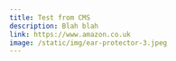 ```yaml
---
title: Test from CMS
description: Blah blah
link: https://www.amazon.co.uk
image: /static/img/ear-protector-3.jpeg
---
```

